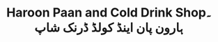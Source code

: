 ---
title: "Haroon Paan and Cold Drink Shop۔ ہارون پان اینڈ کولڈ ڈرنک شاپ"
url: /karachi/haroon-paan-and-cold-drink-shop-hrwn-pn-yndd-khwldd-ddrnkh-shp/
shop: Allgemein
---